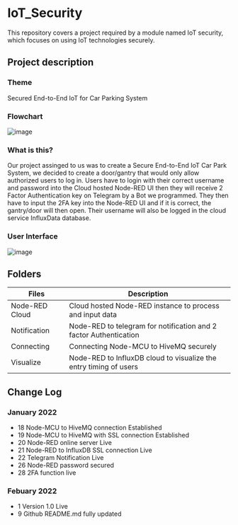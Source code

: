 # IoT_Security
This repository covers a project required by a module named IoT security, which focuses on using IoT technologies securely.

## Project description
### Theme
Secured End-to-End IoT for Car Parking System
### Flowchart
![image](https://user-images.githubusercontent.com/74981128/153140988-9e5425e4-c95b-4a40-b07e-123997550ea1.png)
### What is this?
Our project assinged to us was to create a Secure End-to-End IoT Car Park System, we decided to create a door/gantry that would only allow authorized users to log in. Users have to login with their correct username and password into the Cloud hosted Node-RED UI then they will receive 2 Factor Authentication key on Telegram by a Bot we programmed. They then have to input the 2FA key into the Node-RED UI and if it is correct, the gantry/door will then open. Their username will also be logged in the cloud service InfluxData database.

### User Interface
![image](https://user-images.githubusercontent.com/74981128/153590034-2cba1219-4b92-481e-89fd-fef3d5483945.png)

## Folders
| Files | Description |  
| ----------- | ----------- |  
| Node-RED Cloud | Cloud hosted Node-RED instance to process and input data |  
| Notification | Node-RED to telegram for notification and 2 factor Authentication |
| Connecting | Connecting Node-MCU to HiveMQ securely |
| Visualize | Node-RED to InfluxDB cloud to visualize the entry timing of users |


## Change Log
### January 2022
- 18 Node-MCU to HiveMQ connection Established 
- 19 Node-MCU to HiveMQ with SSL connection Established 
- 20 Node-RED online server Live
- 21 Node-RED to InfluxDB SSL connection Live
- 22 Telegram Notification Live
- 26 Node-RED password secured
- 28 2FA function live

### Febuary 2022
- 1 Version 1.0 Live
- 9 Github README.md fully updated 
